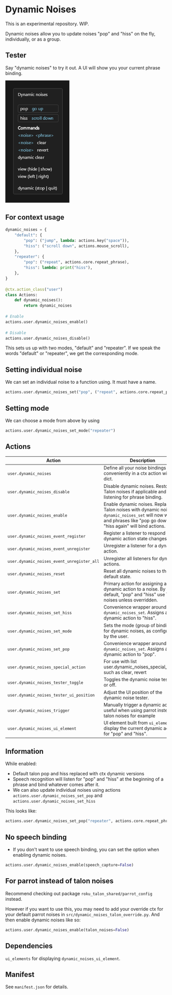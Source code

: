 # Dynamic Noises

This is an experimental repository. WIP.

Dynamic noises allow you to update noises "pop" and "hiss" on the fly, individually, or as a group.

## Tester
Say "dynamic noises" to try it out. A UI will show you your current phrase binding.

<img src="preview.png" alt="preview" width="200">

## For context usage
```python
dynamic_noises = {
    "default": {
        "pop": ("jump", lambda: actions.key("space")),
        "hiss": ("scroll down", actions.mouse_scroll),
    },
    "repeater": {
        "pop": ("repeat", actions.core.repeat_phrase),
        "hiss": lambda: print("hiss"),
    },
}

@ctx.action_class("user")
class Actions:
    def dynamic_noises():
        return dynamic_noises

# Enable
actions.user.dynamic_noises_enable()

# Disable
actions.user.dynamic_noises_disable()
```

This sets us up with two modes, "default" and "repeater". If we speak the words "default" or "repeater", we get the corresponding mode.

## Setting individual noise
We can set an individual noise to a function using. It must have a name.
```py
actions.user.dynamic_noises_set("pop", ("repeat", actions.core.repeat_phrase))
```

## Setting mode
We can choose a mode from above by using
```py
actions.user.dynamic_noises_set_mode("repeater")
```

## Actions
| Action | Description |
| --- | --- |
| `user.dynamic_noises` | Define all your noise bindings conveniently in a ctx action with a dict. |
| `user.dynamic_noises_disable` | Disable dynamic noises. Restores Talon noises if applicable and stops listening for phrase binding. |
| `user.dynamic_noises_enable` | Enable dynamic noises. Replaces Talon noises with dynamic noises. `dynamic_noises_set` will now work, and phrases like "pop go down" or "hiss again" will bind actions. |
| `user.dynamic_noises_event_register` | Register a listener to respond to dynamic action state changes. |
| `user.dynamic_noises_event_unregister` | Unregister a listener for a dynamic action. |
| `user.dynamic_noises_event_unregister_all` | Unregister all listeners for dynamic actions. |
| `user.dynamic_noises_reset` | Reset all dynamic noises to their default state. |
| `user.dynamic_noises_set` | Primary action for assigning a dynamic action to a noise. By default, "pop" and "hiss" use Talon noises unless overridden. |
| `user.dynamic_noises_set_hiss` | Convenience wrapper around `dynamic_noises_set`. Assigns a dynamic action to "hiss". |
| `user.dynamic_noises_set_mode` | Sets the mode (group of bindings) for dynamic noises, as configured by the user. |
| `user.dynamic_noises_set_pop` | Convenience wrapper around `dynamic_noises_set`. Assigns a dynamic action to "pop". |
| `user.dynamic_noises_special_action` | For use with list user.dynamic_noises_special_action, such as clear, revert |
| `user.dynamic_noises_tester_toggle` | Toggles the dynamic noise tester on or off. |
| `user.dynamic_noises_tester_ui_position` | Adjust the UI position of the dynamic noise tester. |
| `user.dynamic_noises_trigger` | Manually trigger a dynamic action, useful when using parrot instead of talon noises for example |
| `user.dynamic_noises_ui_element` | UI element built from `ui_elements` to display the current dynamic actions for "pop" and "hiss". |

## Information
While enabled:
- Default talon pop and hiss replaced with ctx dynamic versions
- Speech recognition will listen for "pop" and "hiss" at the beginning of a phrase and bind whatever comes after it.
- We can also update individual noises using actions `actions.user.dynamic_noises_set_pop` and `actions.user.dynamic_noises_set_hiss`

This looks like:
```python
actions.user.dynamic_noises_set_pop("repeater", actions.core.repeat_phrase)
```

## No speech binding
- If you don't want to use speech binding, you can set the option when enabling dynamic noises.
```python
actions.user.dynamic_noises_enable(speech_capture=False)
```

## For parrot instead of talon noises
Recommend checking out package `roku_talon_shared/parrot_config` instead.

However if you want to use this, you may need to add your override ctx for your default parrot noises in `src/dynamic_noises_talon_override.py`. And then enable dynamic noises like so:
```python
actions.user.dynamic_noises_enable(talon_noises=False)
```

## Dependencies
`ui_elements` for displaying `dynamic_noises_ui_element`.

## Manifest
See `manifest.json` for details.